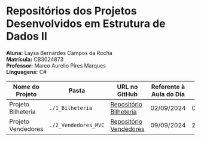 # Repositórios dos Projetos Desenvolvidos em Estrutura de Dados II
**Aluna:** Laysa Bernardes Campos da Rocha  
**Matrícula:** CB3024873  
**Professor:** Marco Aurelio Pires Marques  
**Linguagens:** C#  

| Nome do Projeto    | Pasta             | URL no GitHub                                                                                    | Referente à Aula do Dia | Data da Entrega | Tipo de Aplicação  |
|--------------------|-------------------|--------------------------------------------------------------------------------------------------|-------------------------|-----------------|--------------------|
| Projeto Bilheteria | `./1_Bilheteria`  | [Repositório Bilheteria](https://github.com/Laysabernardes/IFSP_4_EDD2/tree/master/1_Bilheteria) | 02/09/2024              | 09/09/2024      | Windows Forms      |
| Projeto Vendedores | `./2_Vendedores_MVC`  | [Repositório Vendedores](https://github.com/Laysabernardes/IFSP_4_EDD2/tree/master/2_Vendedores_MVC) | 09/09/2024              | 21/09/2024      |    Console         |
